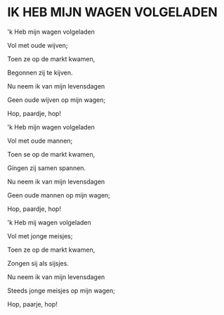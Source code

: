# IK HEB MIJN WAGEN VOLGELADEN

'k Heb mijn wagen volgeladen

Vol met oude wijven;

Toen ze op de markt kwamen,

Begonnen zij te kijven.

Nu neem ik van mijn levensdagen

Geen oude wijven op mijn wagen;

Hop, paardje, hop!


'k Heb mijn wagen volgeladen

Vol met oude mannen;

Toen se op de markt kwamen,

Gingen zij samen spannen.

Nu neem ik van mijn levensdagen

Geen oude mannen op mijn wagen;

Hop, paardje, hop!


'k Heb mij wagen volgeladen

Vol met jonge meisjes;

Toen ze op de markt kwamen,

Zongen sij als sijsjes.

Nu neem ik van mijn levensdagen

Steeds jonge meisjes op mijn wagen;

Hop, paarje, hop!

